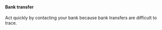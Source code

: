 ####  **Bank transfer**

Act quickly by contacting your bank because bank transfers are difficult to
trace.
